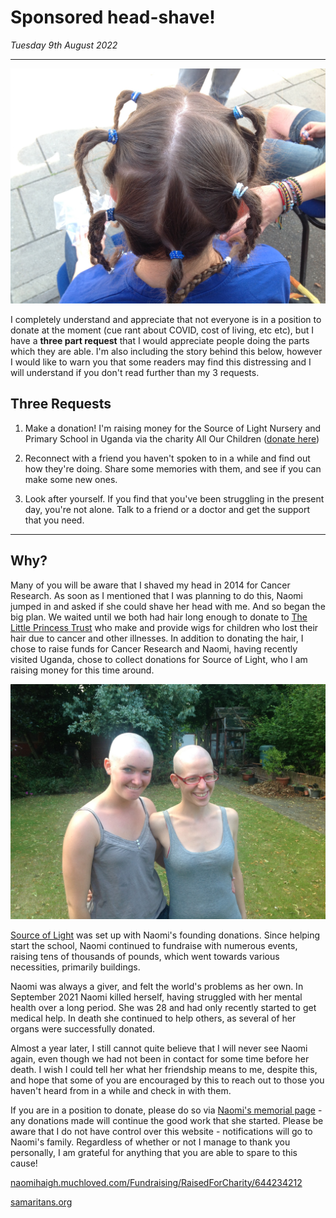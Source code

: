 # Sponsored head-shave!

_Tuesday 9th August 2022_

---

![](images/IMG_1013.JPG)

I completely understand and appreciate that not everyone is in a position to donate at the moment (cue rant about COVID, cost of living, etc etc), but I have a **three part request** that I would appreciate people doing the parts which they are able. I'm also including the story behind this below, however I would like to warn you that some readers may find this distressing and I will understand if you don't read further than my 3 requests.

## Three Requests

1) Make a donation! I'm raising money for the Source of Light Nursery and Primary School in Uganda via the charity All Our Children ([donate here](https://naomihaigh.muchloved.com/Fundraising/RaisedForCharity/644234212))

2) Reconnect with a friend you haven't spoken to in a while and find out how they're doing. Share some memories with them, and see if you can make some new ones.

3) Look after yourself. If you find that you've been struggling in the present day, you're not alone. Talk to a friend or a doctor and get the support that you need.

---

## Why?

Many of you will be aware that I shaved my head in 2014 for Cancer Research. As soon as I mentioned that I was planning to do this, Naomi jumped in and asked if she could shave her head with me. And so began the big plan. We waited until we both had hair long enough to donate to [The Little Princess Trust](https://www.littleprincesses.org.uk) who make and provide wigs for children who lost their hair due to cancer and other illnesses. In addition to donating the hair, I chose to raise funds for Cancer Research and Naomi, having recently visited Uganda, chose to collect donations for Source of Light, who I am raising money for this time around.

![](images/IMG_1030.JPG)

[Source of Light](https://www.allourchildren.co.uk/post/the-source-of-light-nursery-and-primary-school-mubende-uganda) was set up with Naomi's founding donations. Since helping start the school, Naomi continued to fundraise with numerous events, raising tens of thousands of pounds, which went towards various necessities, primarily buildings.

Naomi was always a giver, and felt the world's problems as her own. In September 2021 Naomi killed herself, having struggled with her mental health over a long period. She was 28 and had only recently started to get medical help. In death she continued to help others, as several of her organs were successfully donated.

Almost a year later, I still cannot quite believe that I will never see Naomi again, even though we had not been in contact for some time before her death. I wish I could tell her what her friendship means to me, despite this, and hope that some of you are encouraged by this to reach out to those you haven't heard from in a while and check in with them.

If you are in a position to donate, please do so via [Naomi's memorial page](https://naomihaigh.muchloved.com/Fundraising/RaisedForCharity/644234212) - any donations made will continue the good work that she started. Please be aware that I do not have control over this website - notifications will go to Naomi's family. Regardless of whether or not I manage to thank you personally, I am grateful for anything that you are able to spare to this cause!

[naomihaigh.muchloved.com/Fundraising/RaisedForCharity/644234212](https://naomihaigh.muchloved.com/Fundraising/RaisedForCharity/644234212)

[samaritans.org](https://www.samaritans.org)
